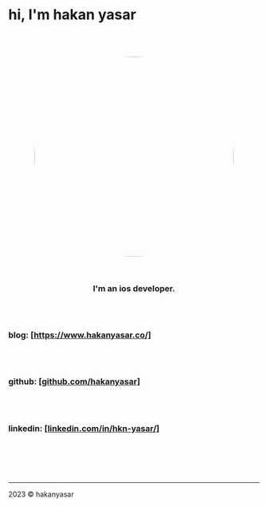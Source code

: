 # hi, I'm hakan yasar
<br><br>

<p align="center">
<img src="https://user-images.githubusercontent.com/6243566/212996083-e915d011-bbf8-4e7a-85d2-e9f4dbf3cb78.png" height="400" width="400" style="border-radius:50%" >
</p>
  
<br>
<h3 align="center">
I'm an ios developer. 
</h3>


<br><br>

<p align="center">

<h3>blog: <a href="https://www.hakanyasar.co/">[https://www.hakanyasar.co/]</a> </h3>

<br><br>

<h3>github: <a href="https://github.com/hakanyasar">[github.com/hakanyasar]</a> </h3>

<br><br>

<h3>linkedin: <a href="https://www.linkedin.com/in/hkn-yasar/">[linkedin.com/in/hkn-yasar/]</a> </h3>

</p>  
  
<br><br><br><br>

***
2023 © hakanyasar
